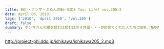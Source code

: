 ```yaml
---
title: 石川・ホンマ・ぶるんのBe-SIDE Your Life! vol.205-2
date: April 06, 2010
tags: ['2010', 'April 2010', 'vol.205']
draft: false
summary: ホンマさんの腰を揉むは揉むはの４月頭・・・DVD見てくれた人たちに御礼！NAMAE
---
```


http://project-phi.ddo.jp/ishikawa/ishikawa205_2.mp3
